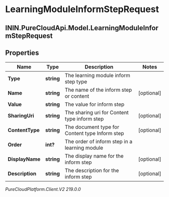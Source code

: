 # LearningModuleInformStepRequest

## ININ.PureCloudApi.Model.LearningModuleInformStepRequest

## Properties

|Name | Type | Description | Notes|
|------------ | ------------- | ------------- | -------------|
| **Type** | **string** | The learning module inform step type | |
| **Name** | **string** | The name of the inform step or content | [optional] |
| **Value** | **string** | The value for inform step | |
| **SharingUri** | **string** | The sharing uri for Content type inform step | [optional] |
| **ContentType** | **string** | The document type for Content type Inform step | [optional] |
| **Order** | **int?** | The order of inform step in a learning module | |
| **DisplayName** | **string** | The display name for the inform step | [optional] |
| **Description** | **string** | The description for the inform step | [optional] |



_PureCloudPlatform.Client.V2 219.0.0_
